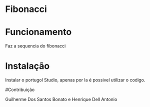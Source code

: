 #  Fibonacci

# Funcionamento
Faz a sequencia do fibonacci

# Instalação
Instalar o portugol Studio, apenas por la é possivel utilizar o codigo.

#Contribuição

Guilherme Dos Santos Bonato e Henrique Dell Antonio
